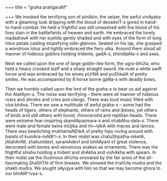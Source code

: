 +++
title = "graha pratigaraM"

+++
We invoked the terrifying son of pinAkin, the seizer, the awful vinAyaka
with a gleaming tusk dripping with the blood of devadviT-s gored in
hand-to-hand combat. He held a frightful axe still unwashed with the
blood of his foes slain in the battlefields of heaven and earth. He
embraced the lovely madadravA with her eyelids gently shaded and with
eyes of the form of long lotus petals casting stupefying side-glances.
Seated on his lap, she grasped a wondrous lotus and tightly embraced the
fiery ulka. Around them stood all manner of hideous goblins holding
tridents, gadA-s, bhindipAla-s and axes.

Next we called upon the one of large goblin-like form, the ugra-bhUta,
who held a heavy crooked staff and a sharp straight sword. He rode a
white swift horse and was embraced by his wives pUrNA and puShkalA of
pretty smiles. He was accompanied by 8 horse borne gaNa-s with deadly
bows.

Then we humbly called upon the lord of the graha-s to bear us aid
against the AtatAyin-s. The noise was terrifying – there were all manner
of hideous roars and shrieks and cries and clangs. There was loud music
filled with vIra-bhAva. There we saw a multitude of awful graha-s – some
had the heads of tigers, others of elephants, others of rams and ibexes,
yet others of birds and still others with bovid, rhinocerotid and
reptilian heads. There were extreme fear-inspiring skandApasmara-s and
vIrabAhu-dala-s. There were male and female twins mUjika and mi\~njikA
with maces and lances. There was bewitching mukhamaNDikA of pretty hips
roving around with bands of kumAra-mAtR^i-s. In their midst was
chatuShpatha-niketA, jAtahAriNI, shakunIdevI, saramAdevI and lohitAyanI
of great violence, decorated with bones and venomous snakes as
ornaments. There was the frightful shishu holding a trident and shAkha
and vishAkha with spears. In their midst sat the illustrious dhUrta
ensnared by the fair arms of the all-fascinating ShaShThI of firm
breasts. We showed the trishUla mudra and the shakti mudra. We sought
sAyujya with him so that we may become ghora to our bhrAtR^ivya-s.
